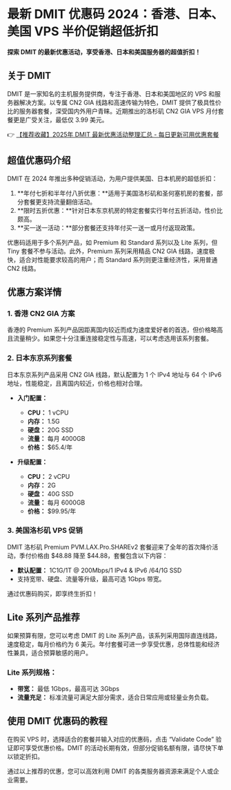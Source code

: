 # 最新 DMIT 优惠码 2024：香港、日本、美国 VPS 半价促销超低折扣

**探索 DMIT 的最新优惠活动，享受香港、日本和美国服务器的超值折扣！**

## 关于 DMIT

DMIT 是一家知名的主机服务提供商，专注于香港、日本和美国地区的 VPS 和服务器解决方案。以专属 CN2 GIA 线路和高速传输为特色，DMIT 提供了极具性价比的服务器套餐，深受国内外用户青睐。近期推出的洛杉矶 CN2 GIA VPS 月付套餐更是广受关注，最低仅 3.99 美元。

👉 [【推荐收藏】2025年 DMIT 最新优惠活动整理汇总 - 每日更新可用优惠套餐](https://bit.ly/dmit_coupon)

## 超值优惠码介绍

DMIT 在 2024 年推出多种促销活动，为用户提供美国、日本机房的超低折扣：

1. **年付七折和半年付八折优惠：**适用于美国洛杉矶和圣何塞机房的套餐，部分套餐更支持流量翻倍活动。
2. **限时五折优惠：**针对日本东京机房的特定套餐实行年付五折活动，性价比颇高。
3. **买一送一活动：**部分套餐还支持年付买一送一或月付返现政策。

优惠码适用于多个系列产品，如 Premium 和 Standard 系列以及 Lite 系列，但 Tiny 套餐不参与活动。此外，Premium 系列采用精品 CN2 GIA 线路，速度极快，适合对性能要求较高的用户；而 Standard 系列则更注重经济性，采用普通 CN2 线路。

## 优惠方案详情

### 1. 香港 CN2 GIA 方案

香港的 Premium 系列产品因距离国内较近而成为速度爱好者的首选，但价格略高且流量稍少。如果您十分注重连接稳定性与高速，可以考虑选用该系列套餐。

### 2. 日本东京系列套餐

日本东京系列产品采用 CN2 GIA 线路，默认配置为 1 个 IPv4 地址与 64 个 IPv6 地址，性能稳定，且离国内较近，价格也相对合理。

- **入门配置：**  
  - **CPU：** 1 vCPU  
  - **内存：** 1.5G  
  - **硬盘：** 20G SSD  
  - **流量：** 每月 4000GB  
  - **价格：** $65.4/年  

- **升级配置：**  
  - **CPU：** 2 vCPU  
  - **内存：** 2G  
  - **硬盘：** 40G SSD  
  - **流量：** 每月 6000GB  
  - **价格：** $99.95/年  

### 3. 美国洛杉矶 VPS 促销

DMIT 洛杉矶 Premium PVM.LAX.Pro.SHAREv2 套餐迎来了全年的首次降价活动，季付价格由 $48.88 降至 $44.88，套餐包含以下内容：

- **默认配置：** 1C1G/1T @ 200Mbps/1 IPv4 & IPv6 /64/1G SSD  
- 支持宽带、硬盘、流量等升级，最高可选 1Gbps 带宽。  

通过优惠码购买，即享终生折扣！

## Lite 系列产品推荐

如果预算有限，您可以考虑 DMIT 的 Lite 系列产品，该系列采用国际直连线路，速度稳定，每月价格约为 6 美元。年付套餐可进一步享受优惠，总体性能和经济性兼具，适合预算敏感的用户。

### Lite 系列规格：
- **带宽：** 最低 1Gbps，最高可达 3Gbps  
- **流量充足：** 标准流量可满足大部分需求，适合日常应用或轻量业务负载。

## 使用 DMIT 优惠码的教程

在购买 VPS 时，选择适合的套餐并输入对应的优惠码，点击 “Validate Code” 验证即可享受优惠价格。DMIT 的活动长期有效，但部分促销名额有限，请尽快下单以锁定折扣。

通过以上推荐的优惠，您可以高效利用 DMIT 的各类服务器资源来满足个人或企业需要。
